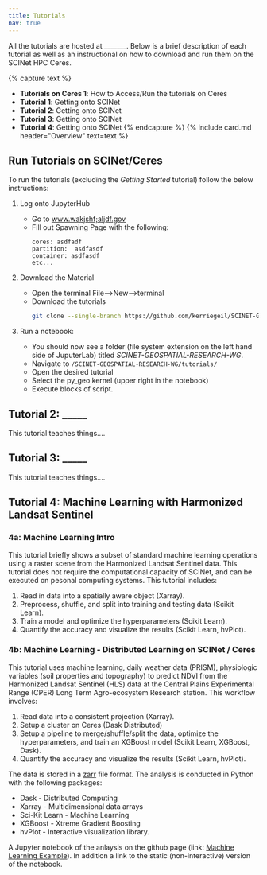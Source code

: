 ```yaml
---
title: Tutorials
nav: true
---
```


All the tutorials are hosted at _______. Below is a brief description of each tutorial as well as an instructional on how to download and run them on the SCINet HPC Ceres.

{% capture text %}
* **Tutorials on Ceres 1**: How to Access/Run the tutorials on Ceres
* **Tutorial 1**: Getting onto SCINet
* **Tutorial 2**: Getting onto SCINet
* **Tutorial 3**: Getting onto SCINet
* **Tutorial 4**: Getting onto SCINet
{% endcapture %}
{% include card.md header="Overview" text=text %}

## Run Tutorials on SCINet/Ceres

To run the tutorials (excluding the *Getting Started* tutorial) follow the below instructions:

1. Log onto JupyterHub
   * Go to www.wakjshf;aljdf.gov
   * Fill out Spawning Page with the following:
     ```
     cores: asdfadf
     partition:  asdfasdf
     container: asdfasdf
     etc...
     ```

2. Download the Material
   * Open the terminal File-->New-->terminal
   * Download the tutorials
      ```bash
      git clone --single-branch https://github.com/kerriegeil/SCINET-GEOSPATIAL-RESEARCH-WG.git
      ```
3. Run a notebook:
   * You should now see a folder (file system extension on the left hand side of JuputerLab) titled *SCINET-GEOSPATIAL-RESEARCH-WG*.
   * Navigate to ```/SCINET-GEOSPATIAL-RESEARCH-WG/tutorials/```
   * Open the desired tutorial
   * Select the py_geo kernel (upper right in the notebook)
   * Execute blocks of script.

## Tutorial 2: _____

This tutorial teaches things....

## Tutorial 3: _____

This tutorial teaches things....

## Tutorial 4: Machine Learning with Harmonized Landsat Sentinel

### 4a: Machine Learning Intro

This tutorial briefly shows a subset of standard machine learning operations using a raster scene from the Harmonized Landsat Sentinel data. This tutorial does not require the computational capacity of SCINet, and can be executed on pesonal computing systems. This tutorial includes:

1. Read in data into a spatially aware object (Xarray).
2. Preprocess, shuffle, and split into training and testing data (Scikit Learn).
3. Train a model and optimize the hyperparameters (Scikit Learn).
4. Quantify the accuracy and visualize the results (Scikit Learn, hvPlot).

### 4b: Machine Learning - Distributed Learning on SCINet / Ceres

This tutorial uses machine learning, daily weather data (PRISM), physiologic variables (soil properties and topography) to predict NDVI from the Harmonized Landsat Sentinel (HLS) data at the Central Plains Experimental Range (CPER) Long Term Agro-ecosystem Research station. This workflow involves:

1. Read data into a consistent projection (Xarray).
2. Setup a cluster on Ceres (Dask Distributed)
3. Setup a pipeline to merge/shuffle/split the data, optimize the hyperparameters, and train an XGBoost model (Scikit Learn, XGBoost, Dask).
4. Quantify the accuracy and visualize the results (Scikit Learn, hvPlot).

The data is stored in a [zarr](https://zarr.readthedocs.io/en/stable/) file format. The analysis is conducted in Python with the following packages:

   * Dask - Distributed Computing
   * Xarray - Multidimensional data arrays
   * Sci-Kit Learn - Machine Learning
   * XGBoost - Xtreme Gradient Boosting
   * hvPlot - Interactive visualization library.

A Jupyter notebook of the anlaysis on the github page (link: [Machine Learning Example]()). In addition a link to the static (non-interactive) version of the notebook.